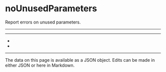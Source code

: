 <!-- Important! Do not modify comment blocks. They are necessary for the transformer to work properly -->

<!-- title -->
# noUnusedParameters

<!-- shortDescription -->
Report errors on unused parameters.

---

<!-- extendedDescription -->


---

<!-- references -->
- []()
- []()
---

<!-- footer -->
The data on this page is available as a JSON object. Edits can be made in either JSON or here in Markdown.
